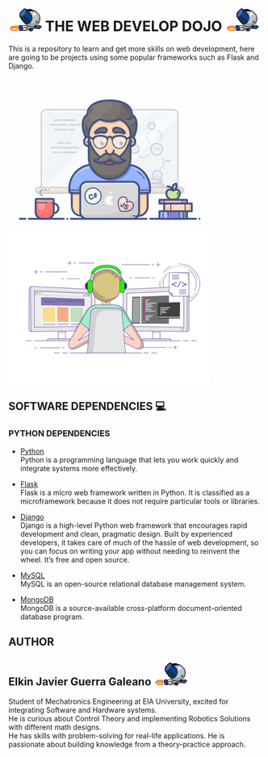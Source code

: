 # <img src="https://github.com/Elkinmt19/web-develop-dojo/blob/main/assets/imgs/robotboy_fly.gif"/> THE WEB DEVELOP DOJO <img src="https://github.com/Elkinmt19/web-develop-dojo/blob/main/assets/imgs/robotboy_fly.gif"/>

This is a repository to learn and get more skills on web development, here are going to be projects using some popular frameworks such as Flask and Django. <br>  
 <img src="https://github.com/Elkinmt19/web-develop-dojo/blob/main/assets/imgs/developer_1.gif"
      width="400"/>
 <img src="https://github.com/Elkinmt19/web-develop-dojo/blob/main/assets/imgs/developer_2.gif"
      width="400"/>

## SOFTWARE DEPENDENCIES :computer:
### PYTHON DEPENDENCIES
* [Python](https://www.python.org/) <br>
Python is a programming language that lets you work quickly and integrate systems more effectively.  

* [Flask](https://flask.palletsprojects.com/en/2.0.x/) <br>
Flask is a micro web framework written in Python. It is classified as a microframework because it does not require particular tools or libraries.
* [Django](https://www.djangoproject.com/) <br>
Django is a high-level Python web framework that encourages rapid development and clean, pragmatic design. Built by experienced developers, it takes care of much of the hassle of web development, so you can focus on writing your app without needing to reinvent the wheel. It’s free and open source.
* [MySQL](https://www.mysql.com) <br>
MySQL is an open-source relational database management system.
* [MongoDB](https://www.mongodb.com) <br>
MongoDB is a source-available cross-platform document-oriented database program.
## AUTHOR

## Elkin Javier Guerra Galeano <img src="https://github.com/Elkinmt19/web-develop-dojo/blob/main/assets/imgs/robotboy_fly.gif"/>

Student of Mechatronics Engineering at EIA University, excited for integrating Software and Hardware systems. <br>
He is curious about Control Theory and implementing Robotics Solutions with different math designs. <br>
He has skills with problem-solving for real-life applications. He is passionate about building knowledge from a theory-practice approach. <br>
